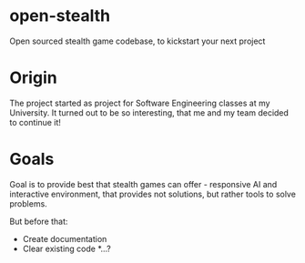 # open-stealth
Open sourced stealth game codebase, to kickstart your next project

# Origin
The project started as project for Software Engineering classes at my University. It turned out to be so interesting, that me and 
my team decided to continue it!

# Goals
Goal is to provide best that stealth games can offer - responsive AI and interactive environment, that provides not solutions, but rather tools to solve problems.

But before that:

* Create documentation
* Clear existing code
*...?


